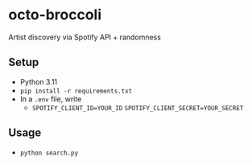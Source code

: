 # octo-broccoli
Artist discovery via Spotify API + randomness

## Setup
- Python 3.11
- `pip install -r requirements.txt`
- In a `.env` file, write
  - `SPOTIFY_CLIENT_ID=YOUR_ID`
    `SPOTIFY_CLIENT_SECRET=YOUR_SECRET`

## Usage
- `python search.py`
